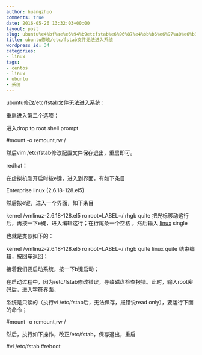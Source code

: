```yaml
---
author: huangzhuo
comments: true
date: 2016-05-26 13:32:03+00:00
layout: post
slug: ubuntu%e4%bf%ae%e6%94%b9etcfstab%e6%96%87%e4%bb%b6%e6%97%a0%e6%b3%95%e8%bf%9b%e5%85%a5%e7%b3%bb%e7%bb%9f
title: ubuntu修改/etc/fstab文件无法进入系统
wordpress_id: 34
categories:
- linux
tags:
- centos
- linux
- ubuntu
- 系统
---
```




ubuntu修改/etc/fstab文件无法进入系统：









重启进入第二个选项：




进入drop to root shell prompt



























#mount -o remount,rw /

然后vim /etc/fstab修改配置文件保存退出，重启即可。

redhat：

























在虚拟机刚开启时按e键，进入到界面，有如下条目

Enterprise linux (2.6.18-128.el5)

然后按e键，进入一个界面，如下条目

kernel /vmlinuz-2.6.18-128.el5 ro root=LABEL=/ rhgb quite
把光标移动这行后，再按一下e键，进入编辑这行；在行尾条一个空格 ，然后输入 [linux](http://linux.chinaitlab.com/) single

也就是类似如下的：

kernel /vmlinuz-2.6.18-128.el5 ro root=LABEL=/ rhgb quite linux quite
结束编辑，按回车返回；

接着我们要启动系统，按一下b键启动；

在启动过程中，因为/etc/fstab修改错误，导致磁盘检查报错。此时，输入root密码后，进入字符界面，

系统是只读的（执行vi /etc/fstab后，无法保存，报错说read only），要运行下面的命令；

#mount -o remount,rw /

然后，执行如下操作，改正/etc/fstab，保存退出，重启

#vi /etc/fstab
#reboot















































